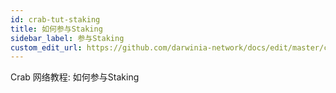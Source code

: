 ```yaml
---
id: crab-tut-staking
title: 如何参与Staking
sidebar_label: 参与Staking
custom_edit_url: https://github.com/darwinia-network/docs/edit/master/content/zh-CN/crab-tut-staking.md
---
```


Crab 网络教程: 如何参与Staking